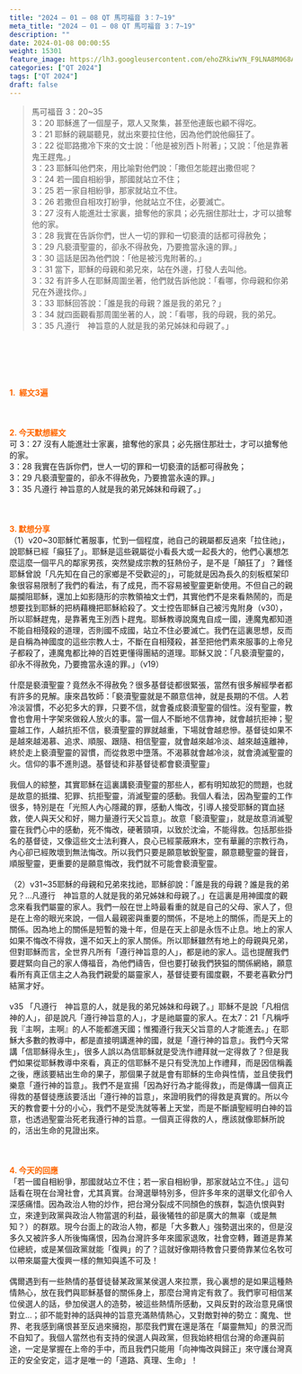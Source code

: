 ```yaml
---
title: "2024 – 01 – 08 QT 馬可福音 3：7~19"
meta_title: "2024 – 01 – 08 QT 馬可福音 3：7~19"
description: ""
date: 2024-01-08 00:00:55
weight: 15301
feature_image: https://lh3.googleusercontent.com/ehoZRkiwYN_F9LNA8M068AYxt73EavCZno-PD1cJRuf5BbSkQVUWr3gNEbt5kSs28Pb_Elg17kSrtf9ybWvojWoMV6I4tPM3vGRGDq6GkKkPdL2Gut4QAIw4-uykKUAtNiKgQKntvsU=w800
categories: ["QT 2024"]
tags: ["QT 2024"]
draft: false
---
```


<blockquote>馬可福音 3：20~35<br />
3：20 耶穌進了一個屋子，眾人又聚集，甚至他連飯也顧不得吃。<br />
3：21 耶穌的親屬聽見，就出來要拉住他，因為他們說他癲狂了。<br />
3：22 從耶路撒冷下來的文士說：「他是被別西卜附著」；又說：「他是靠著鬼王趕鬼。」<br />
3：23 耶穌叫他們來，用比喻對他們說：「撒但怎能趕出撒但呢？<br />
3：24 若一國自相紛爭，那國就站立不住；<br />
3：25 若一家自相紛爭，那家就站立不住。<br />
3：26 若撒但自相攻打紛爭，他就站立不住，必要滅亡。<br />
3：27 沒有人能進壯士家裏，搶奪他的家具；必先捆住那壯士，才可以搶奪他的家。<br />
3：28 我實在告訴你們，世人一切的罪和一切褻瀆的話都可得赦免；<br />
3：29 凡褻瀆聖靈的，卻永不得赦免，乃要擔當永遠的罪。」<br />
3：30 這話是因為他們說：「他是被污鬼附著的。」<br />
3：31 當下，耶穌的母親和弟兄來，站在外邊，打發人去叫他。<br />
3：32 有許多人在耶穌周圍坐著，他們就告訴他說：「看哪，你母親和你弟兄在外邊找你。」<br />
3：33 耶穌回答說：「誰是我的母親？誰是我的弟兄？」<br />
3：34 就四面觀看那周圍坐著的人，說：「看哪，我的母親，我的弟兄。<br />
3：35 凡遵行　神旨意的人就是我的弟兄姊妹和母親了。」</blockquote><br />
&nbsp;<br />
<br />
&nbsp;<br />
<br />
<span style="color: #ff6600;"><strong>1.  經文3遍</strong></span><br />
<br />
&nbsp;<br />
<br />
<span style="color: #ff6600;"><strong>2. 今天默想經文<br />
</strong></span>可 3：27 沒有人能進壯士家裏，搶奪他的家具；必先捆住那壯士，才可以搶奪他的家。<br />
3：28 我實在告訴你們，世人一切的罪和一切褻瀆的話都可得赦免；<br />
3：29 凡褻瀆聖靈的，卻永不得赦免，乃要擔當永遠的罪。」<br />
3：35 凡遵行 神旨意的人就是我的弟兄姊妹和母親了。」<br />
<br />
&nbsp;<br />
<br />
<strong><span style="color: #ff6600;">3. 默想分享<br />
</span></strong>（1）v20~30耶穌忙著服事，忙到一個程度，祂自己的親屬都反過來「拉住祂」，說耶穌已經「癲狂了」。耶穌是這些親屬從小看長大或一起長大的，他們心裏想怎麼這麼一個平凡的鄰家男孩，突然變成宗教的狂熱份子，是不是「顛狂了」？難怪耶穌曾說「凡先知在自己的家鄉是不受歡迎的」，可能就是因為長久的刻板框架印象很容易限制了我們的看法，有了成見，而不容易被聖靈更新使用。不但自己的親屬攔阻耶穌，還加上如影隨形的宗教領袖文士們，其實他們不是來看熱鬧的，而是想要找到耶穌的把柄藉機把耶穌給殺了。文士控告耶穌自己被污鬼附身（v30），所以耶穌趕鬼，是靠著鬼王別西卜趕鬼。耶穌教導說魔鬼自成一國，連魔鬼都知道不能自相殘殺的道理，否則國不成國，站立不住必要滅亡。我們在這裏思想，反而是自稱為神國度的這些宗教人士，不斷在自相殘殺，甚至把他們素來服事的上帝兒子都殺了，連魔鬼都比神的百姓更懂得團結的道理。耶穌又說：「凡褻瀆聖靈的，卻永不得赦免，乃要擔當永遠的罪。」（v19）<br />
<br />
什麼是褻瀆聖靈？竟然永不得赦免？很多基督徒都很緊張，當然有很多解經學者都有許多的見解。康來昌牧師：「褻瀆聖靈就是不願意信神，就是長期的不信。人若冷淡習慣，不必犯多大的罪，只要不信，就會養成褻瀆聖靈的個性。沒有聖靈，教會也會用十字架來做殺人放火的事。當一個人不斷地不信靠神，就會越抗拒神；聖靈越工作，人越抗拒不信，褻瀆聖靈的罪就越重，下場就會越悲慘。基督徒如果不是越來越渴慕、追求、順服、跟隨、相信聖靈，就會越來越冷淡、越來越遠離神，終於走上褻瀆聖靈的習慣，而從救恩中墮落。不渴慕就會越冷淡，就會澆滅聖靈的火。信仰的事不進則退。基督徒和非基督徒都會褻瀆聖靈」<br />
<br />
我個人的綜整，其實耶穌在這裏講褻瀆聖靈的那些人，都有明知故犯的問題，也就是故意的抵擋、犯罪、抗拒聖靈，消滅聖靈的感動。我個人看法，因為聖靈的工作很多，特別是在「光照人內心隱藏的罪，感動人悔改，引導人接受耶穌的寶血拯救，使人與天父和好，賜力量遵行天父旨意」。故意「褻瀆聖靈」，就是故意消滅聖靈在我們心中的感動，死不悔改，硬著頸項，以致於沈淪，不能得救。包括那些掛名的基督徒，又像這些文士法利賽人，良心已經蒙蔽麻木，空有華麗的宗教行為，內心卻已經敗壞到無法悔改。所以我們只要是願意敏銳聖靈，願意聽聖靈的聲音，順服聖靈，更重要的是願意悔改，我們就不可能會褻瀆聖靈。<br />
<br />
（2）v31~35耶穌的母親和兄弟來找祂，耶穌卻說：「誰是我的母親？誰是我的弟兄？…凡遵行　神旨意的人就是我的弟兄姊妹和母親了。」在這裏是用神國度的觀念來看我們屬靈的家人。我們一般在世上時最看重的就是自己的父母、家人了，但是在上帝的眼光來說，一個人最親密與重要的關係，不是地上的關係，而是天上的關係。因為地上的關係是短暫的幾十年，但是在天上卻是永恆不止息。地上的家人如果不悔改不得救，還不如天上的家人關係。所以耶穌雖然有地上的母親與兄弟，但對耶穌而言，全世界凡所有「遵行神旨意的人」，都是祂的家人。這也提醒我們要趕緊向自己的家人傳福音，為他們禱告，但也要打破我們狹獈的關係網絡，願意看所有真正信主之人為我們親愛的屬靈家人，基督徒要有國度觀，不要老喜歡分門結黨才好。<br />
<br />
v35 「凡遵行　神旨意的人，就是我的弟兄姊妹和母親了。」耶穌不是說「凡相信神的人」，卻是說凡「遵行神旨意的人」，才是祂屬靈的家人。在太7：21「凡稱呼我『主啊，主啊』的人不能都進天國；惟獨遵行我天父旨意的人才能進去。」在耶穌大多數的教導中，都是直接明講進神的國，就是「遵行神的旨意」。我們今天常講「信耶穌得永生」，很多人誤以為信耶穌就是受洗作禮拜就一定得救了？但是我們如果從耶穌教導中來看，真正的信耶穌不是只有受洗加上作禮拜，而是因信稱義之後，應該要結出生命的果子，那個果子就是會有耶穌的生命與性情，並且使我們樂意「遵行神的旨意」。我們不是宣揚「因為好行為才能得救」，而是傳講一個真正得救的基督徒應該要活出「遵行神的旨意」，來證明我們的得救是真實的。所以今天的教會要十分的小心，我們不是受洗就等著上天堂，而是不斷讀聖經明白神的旨意，也透過聖靈治死老我遵行神的旨意。一個真正得救的人，應該就像耶穌所說的，活出生命的見證出來。<br />
<br />
&nbsp;<br />
<br />
<strong style="font-size: inherit;"><span style="color: #ff6600;">4. 今天的回應<br />
</span></strong>「若一國自相紛爭，那國就站立不住；若一家自相紛爭，那家就站立不住。」這句話看在現在台灣社會，尤其真實。台灣選舉特別多，但許多年來的選舉文化卻令人深感痛惜。因為政治人物的炒作，把台灣分裂成不同顏色的族群，製造仇恨與對立，來達到政黨與政治人物當選的利益，最後犧牲的卻是廣大的無辜（或是無知？）的群眾。現今台面上的政治人物，都是「大多數人」強勢選出來的，但是沒多久又被許多人所後悔痛恨，因為台灣許多年來國家退敗，社會空轉，難道是靠某位總統，或是某個政黨就能「復興」的了？這就好像期待教會只要倚靠某位名牧可以帶來屬靈大復興一樣的無知與遙不可及！<br />
<br />
偶爾遇到有一些熱情的基督徒替某政黨某侯選人來拉票，我心裏想的是如果這種熱情熱心，放在我們與耶穌基督的關係身上，那麼台灣肯定有救了。我們寧可相信某位侯選人的話，參加侯選人的造勢，被這些熱情所感動，又與反對的政治意見痛恨對立…；卻不能對神的話與神的旨意充滿熱情熱心，又對敵對神的勢立：魔鬼、世界、老我感到痛恨甚至反過來擁抱，那麼我們實在還是落在「屬靈無知」的景況而不自知了。我個人當然也有支持的侯選人與政黨，但我始終相信台灣的命運與前途，一定是掌握在上帝的手中，而且我們只能用「向神悔改與歸正」來守護台灣真正的安全安定，這才是唯一的「道路、真理、生命」！<br />
<br />
&nbsp;<br />
<br />
&nbsp;<br />
<br />
&nbsp;<br />
<br />
&nbsp;<br />
<br />
&nbsp;<br />
<br />
<audio style="display: none;" controls="controls"></audio><br />
<br />
<audio style="display: none;" controls="controls"></audio><br />
<br />
<audio style="display: none;" controls="controls"></audio><br />
<br />
<audio style="display: none;" controls="controls"></audio><br />
<br />
<audio style="display: none;" controls="controls"></audio>
        